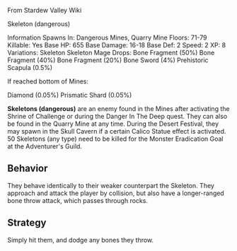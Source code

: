 From Stardew Valley Wiki

Skeleton (dangerous)

Information Spawns In: Dangerous Mines, Quarry Mine Floors: 71-79 Killable: Yes Base HP: 655 Base Damage: 16-18 Base Def: 2 Speed: 2 XP: 8 Variations: Skeleton Skeleton Mage Drops: Bone Fragment (50%) Bone Fragment (40%) Bone Fragment (20%) Bone Sword (4%) Prehistoric Scapula (0.5%)

If reached bottom of Mines:

Diamond (0.05%) Prismatic Shard (0.05%)

**Skeletons (dangerous)** are an enemy found in the Mines after activating the Shrine of Challenge or during the Danger In The Deep quest. They can also be found in the Quarry Mine at any time. During the Desert Festival, they may spawn in the Skull Cavern if a certain Calico Statue effect is activated. 50 Skeletons (any type) need to be killed for the Monster Eradication Goal at the Adventurer's Guild.

## Behavior

They behave identically to their weaker counterpart the Skeleton. They approach and attack the player by collision, but also have a longer-ranged bone throw attack, which passes through rocks.

## Strategy

Simply hit them, and dodge any bones they throw.